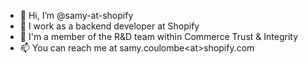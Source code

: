 - 👋 Hi, I’m @samy-at-shopify
- 🚀 I work as a backend developer at Shopify
- 🦺 I'm a member of the R&D team within Commerce Trust & Integrity
- 📫 You can reach me at samy.coulombe\<at\>shopify.com

<!---
samy-at-shopify/samy-at-shopify is a ✨ special ✨ repository because its `README.md` (this file) appears on your GitHub profile.
You can click the Preview link to take a look at your changes.
--->
